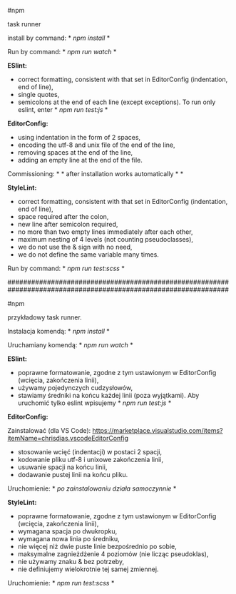 #npm

task runner

install by command: * *npm install* *

Run by command: * *npm run watch* *


**ESlint:**
- correct formatting, consistent with that set in EditorConfig (indentation, end of line),
- single quotes,
- semicolons at the end of each line (except exceptions).
To run only eslint, enter * *npm run test:js* *

**EditorConfig:**

- using indentation in the form of 2 spaces,
- encoding the utf-8 and unix file of the end of the line,
- removing spaces at the end of the line,
- adding an empty line at the end of the file.

Commissioning: * * after installation works automatically * *

**StyleLint:**
- correct formatting, consistent with that set in EditorConfig (indentation, end of line),
- space required after the colon,
- new line after semicolon required,
- no more than two empty lines immediately after each other,
- maximum nesting of 4 levels (not counting pseudoclasses),
- we do not use the & sign with no need,
- we do not define the same variable many times.

Run by command: * *npm run test:scss* *


################################################################################################################

#npm

przykładowy task runner.

Instalacja komendą: * *npm install* *

Uruchamiany komendą: * *npm run watch* *


**ESlint:**
- poprawne formatowanie, zgodne z tym ustawionym w EditorConfig (wcięcia, zakończenia linii),
- używamy pojedynczych cudzysłowów,
- stawiamy średniki na końcu każdej linii (poza wyjątkami).
Aby uruchomić tylko eslint wpisujemy * *npm run test:js* *

**EditorConfig:**

Zainstalować (dla VS Code): https://marketplace.visualstudio.com/items?itemName=chrisdias.vscodeEditorConfig

- stosowanie wcięć (indentacji) w postaci 2 spacji,
- kodowanie pliku utf-8 i unixowe zakończenia linii,
- usuwanie spacji na końcu linii,
- dodawanie pustej linii na końcu pliku.

Uruchomienie: * *po zainstalowaniu działa samoczynnie* *

**StyleLint:**
- poprawne formatowanie, zgodne z tym ustawionym w EditorConfig (wcięcia, zakończenia linii),
- wymagana spacja po dwukropku,
- wymagana nowa linia po średniku,
- nie więcej niż dwie puste linie bezpośrednio po sobie,
- maksymalne zagnieżdżenie 4 poziomów (nie licząc pseudoklas),
- nie używamy znaku & bez potrzeby,
- nie definiujemy wielokrotnie tej samej zmiennej.

Uruchomienie: * *npm run test:scss* *
